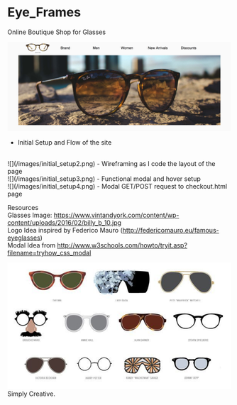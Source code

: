 # Eye_Frames
Online Boutique Shop for Glasses

![](/images/initial_setup.png)
- Initial Setup and Flow of the site
<br>
![](/images/initial_setup2.png)
- Wireframing as I code the layout of the page
<br>
![](/images/initial_setup3.png)
- Functional modal and hover setup
<br>
![](/images/initial_setup4.png)
- Modal GET/POST request to checkout.html page

Resources <br>
Glasses Image: https://www.vintandyork.com/content/wp-content/uploads/2016/02/billy_b_10.jpg <br>
Logo Idea inspired by Federico Mauro (http://federicomauro.eu/famous-eyeglasses) <br>
Modal Idea from http://www.w3schools.com/howto/tryit.asp?filename=tryhow_css_modal

![](/images/creative.jpg)
Simply Creative.
